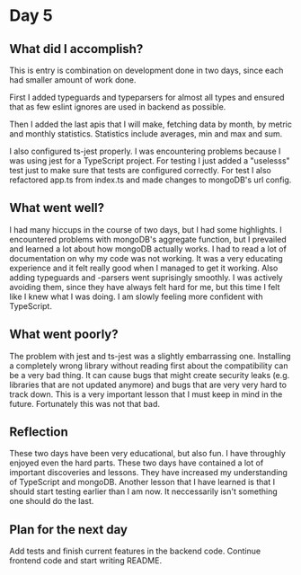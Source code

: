 # Day 5

## What did I accomplish? 

This is entry is combination on development done in two days, since each had smaller amount of work done. 

First I added typeguards and typeparsers for almost all types and ensured that as few eslint ignores are used in backend as possible. 

Then I added the last apis that I will make, fetching data by month, by metric and monthly statistics. Statistics include averages, min and max and sum. 

I also configured ts-jest properly. I was encountering problems because I was using jest for a TypeScript project. For testing I just added a "uselesss" test just to make sure that tests are configured correctly. For test I also refactored app.ts from index.ts and made changes to mongoDB's url config. 

## What went well?

I had many hiccups in the course of two days, but I had some highlights. I encountered problems with mongoDB's aggregate function, but I prevailed and learned a lot about how mongoDB actually works. I had to read a lot of documentation on why my code was not working. It was a very educating experience and it felt really good when I managed to get it working. Also adding typeguards and -parsers went suprisingly smoothly. I was actively avoiding them, since they have always felt hard for me, but this time I felt like I knew what I was doing. I am slowly feeling more confident with TypeScript.

## What went poorly?

The problem with jest and ts-jest was a slightly embarrassing one. Installing a completely wrong library without reading first about the compatibility can be a very bad thing. It can cause bugs that might create security leaks (e.g. libraries that are not updated anymore) and bugs that are very very hard to track down. This is a very important lesson that I must keep in mind in the future. Fortunately this was not that bad. 

## Reflection

These two days have been very educational, but also fun. I have throughly enjoyed even the hard parts. These two days have contained a lot of important discoveries and lessons. They have increased my understanding of TypeScript and mongoDB. Another lesson that I have learned is that I should start testing earlier than I am now. It neccessarily isn't something one should do the last. 

## Plan for the next day

Add tests and finish current features in the backend code. Continue frontend code and start writing README.